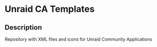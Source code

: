 # Unraid CA Templates

## Description
Repository with XML files and icons for Unraid Community Applications